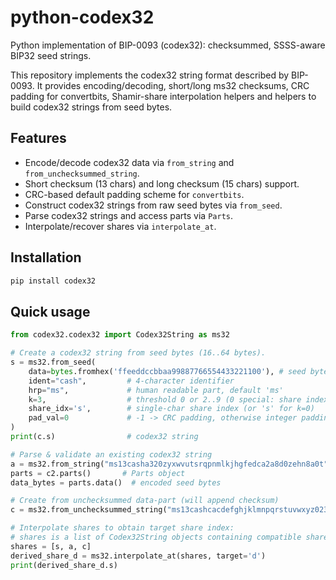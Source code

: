# python-codex32

Python implementation of BIP-0093 (codex32): checksummed, SSSS-aware BIP32 seed strings.

This repository implements the codex32 string format described by BIP-0093.
It provides encoding/decoding, short/long ms32 checksums, CRC padding for convertbits,
Shamir-share interpolation helpers and helpers to build codex32 strings from seed bytes.

## Features
- Encode/decode codex32 data via `from_string` and `from_unchecksummed_string`.
- Short checksum (13 chars) and long checksum (15 chars) support.
- CRC-based default padding scheme for `convertbits`.
- Construct codex32 strings from raw seed bytes via `from_seed`.
- Parse codex32 strings and access parts via `Parts`.
- Interpolate/recover shares via `interpolate_at`.

## Installation
```bash
pip install codex32
```

## Quick usage
```python
from codex32.codex32 import Codex32String as ms32

# Create a codex32 string from seed bytes (16..64 bytes).
s = ms32.from_seed(
    data=bytes.fromhex('ffeeddccbbaa99887766554433221100'), # seed bytes, length 16..64
    ident="cash",         # 4-character identifier
    hrp="ms",             # human readable part, default 'ms'
    k=3,                  # threshold 0 or 2..9 (0 special: share index must be 's')
    share_idx='s',        # single-char share index (or 's' for k=0)
    pad_val=0             # -1 -> CRC padding, otherwise integer padding value
)
print(c.s)                # codex32 string

# Parse & validate an existing codex32 string
a = ms32.from_string("ms13casha320zyxwvutsrqpnmlkjhgfedca2a8d0zehn8a0t")
parts = c2.parts()       # Parts object
data_bytes = parts.data()  # encoded seed bytes

# Create from unchecksummed data-part (will append checksum)
c = ms32.from_unchecksummed_string("ms13cashcacdefghjklmnpqrstuvwxyz023")

# Interpolate shares to obtain target share index:
# shares is a list of Codex32String objects containing compatible shares
shares = [s, a, c]
derived_share_d = ms32.interpolate_at(shares, target='d')
print(derived_share_d.s)
```
